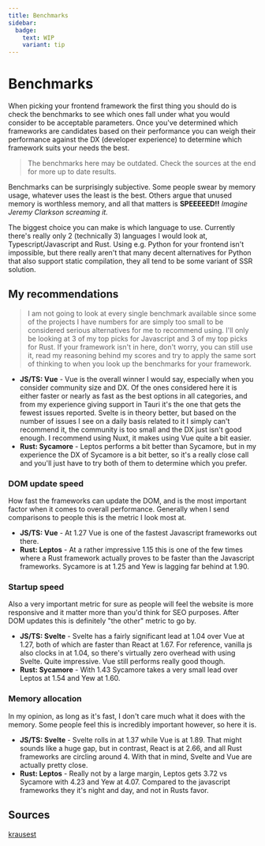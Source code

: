 ```yaml
---
title: Benchmarks
sidebar:
  badge:
    text: WIP
    variant: tip
---
```


# Benchmarks

When picking your frontend framework the first thing you should do is check the benchmarks to see which ones fall under what you would consider to be acceptable parameters. Once you've determined which frameworks are candidates based on their performance you can weigh their performance against the DX (developer experience) to determine which framework suits your needs the best.

> The benchmarks here may be outdated. Check the sources at the end for more up to date results.

Benchmarks can be surprisingly subjective. Some people swear by memory usage, whatever uses the least is the best. Others argue that unused memory is worthless memory, and all that matters is **SPEEEEED!!** _Imagine Jeremy Clarkson screaming it._

The biggest choice you can make is which language to use. Currently there's really only 2 (technically 3) languages I would look at, Typescript/Javascript and Rust. Using e.g. Python for your frontend isn't impossible, but there really aren't that many decent alternatives for Python that also support static compilation, they all tend to be some variant of SSR solution.

## My recommendations

> I am not going to look at every single benchmark available since some of the projects I have numbers for are simply too small to be considered serious alternatives for me to recommend using. I'll only be looking at 3 of my top picks for Javascript and 3 of my top picks for Rust. If your framework isn't in here, don't worry, you can still use it, read my reasoning behind my scores and try to apply the same sort of thinking to when you look up the benchmarks for your framework.

- **JS/TS: Vue** - Vue is the overall winner I would say, especially when you consider community size and DX. Of the ones considered here it is either faster or nearly as fast as the best options in all categories, and from my experience giving support in Tauri it's the one that gets the fewest issues reported. Svelte is in theory better, but based on the number of issues I see on a daily basis related to it I simply can't recommend it, the community is too small and the DX just isn't good enough. I recommend using Nuxt, it makes using Vue quite a bit easier.
- **Rust: Sycamore** - Leptos performs a bit better than Sycamore, but in my experience the DX of Sycamore is a bit better, so it's a really close call and you'll just have to try both of them to determine which you prefer.

### DOM update speed

How fast the frameworks can update the DOM, and is the most important factor when it comes to overall performance. Generally when I send comparisons to people this is the metric I look most at.

- **JS/TS: Vue** - At 1.27 Vue is one of the fastest Javascript frameworks out there.
- **Rust: Leptos** - At a rather impressive 1.15 this is one of the few times where a Rust framework actually proves to be faster than the Javascript frameworks. Sycamore is at 1.25 and Yew is lagging far behind at 1.90.

### Startup speed

Also a very important metric for sure as people will feel the website is more responsive and it matter more than you'd think for SEO purposes. After DOM updates this is definitely "the other" metric to go by.

- **JS/TS: Svelte** - Svelte has a fairly significant lead at 1.04 over Vue at 1.27, both of which are faster than React at 1.67. For reference, vanilla js also clocks in at 1.04, so there's virtually zero overhead with using Svelte. Quite impressive. Vue still performs really good though.
- **Rust: Sycamore** - With 1.43 Sycamore takes a very small lead over Leptos at 1.54 and Yew at 1.60.

### Memory allocation

In my opinion, as long as it's fast, I don't care much what it does with the memory. Some people feel this is incredibly important however, so here it is.

- **JS/TS: Svelte** - Svelte rolls in at 1.37 while Vue is at 1.89. That might sounds like a huge gap, but in contrast, React is at 2.66, and all Rust frameworks are circling around 4. With that in mind, Svelte and Vue are actually pretty close.
- **Rust: Leptos** - Really not by a large margin, Leptos gets 3.72 vs Sycamore with 4.23 and Yew at 4.07. Compared to the javascript frameworks they it's night and day, and not in Rusts favor.

## Sources

<a href="https://krausest.github.io/js-framework-benchmark/current.html" target="_blank">krausest</a>
